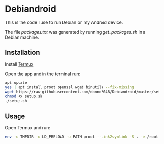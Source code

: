 # Debiandroid

This is the code I use to run Debian on my Android device.

The file _packages.txt_ was generated by running _get\_packages.sh_ in a Debian machine.

## Installation

Install [Termux](https://github.com/termux/termux-app/releases)

Open the app and in the terminal run:

```sh
apt update
yes | apt install proot openssl wget binutils --fix-missing
wget https://raw.githubusercontent.com/donno2048/Debiandroid/master/setup.sh
chmod +x setup.sh
./setup.sh
```

## Usage

Open Termux and run:

```sh
env -u TMPDIR -u LD_PRELOAD -u PATH proot --link2symlink -S . -w /root /bin/bash
```
